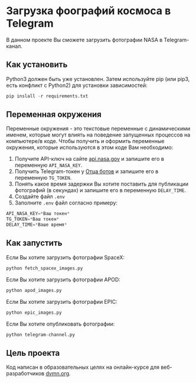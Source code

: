 # Загрузка фоографий космоса в Telegram
В данном проекте Вы сможете загрузить фотографии NASA в Telegram-канал.

## Как установить 
Python3 должен быть уже установлен. Затем используйте pip (или pip3, есть конфликт с Python2) для установки зависимостей:

```python
pip inslall -r requirements.txt
```

## Переменная окружения

Переменные окружения - это текстовые переменные с динамическими именем, которые могут влиять на поведение запущенных процессов на компьютере/в коде.
Чтобы получить и оформить переменные окружения, которые используются в этом коде Вам необходимо:
1. Получите API-ключ на сайте [api.nasa.gov](https://api.nasa.gov/) и запишите его в переменную `API_NASA_KEY`.
2. Получить Telegram-токен у [Отца ботов](https://t.me/BotFather) и запишите его в переменную `TG_TOKEN`.
3. Понять какое время задержки Вы хотите поставить для публикации фотографий (в секундах) и запишите его в переменную `DELAY_TIME`.
4. Создайте файл `.env`
5. Заполните `.env` файл согласно примеру:

```python
API_NASA_KEY=*Ваш токен*
TG_TOKEN=*Ваш токен*
DELAY_TIME=*Ваше время*
```

## Как запустить

Если Вы хотите загрузить фотографии SpaceX:

```python
python fetch_spacex_images.py
```

Если Вы хотите загрузить фотографии APOD:

```python
python apod_images.py
```

Если Вы хотите загрузить фотографии EPIC:

```python
python epic_images.py
```

Если Вы хотите опубликовать фотографии:

```python
python telegram-channel.py
```

## Цель проекта
Код написан в образовательных целях на онлайн-курсе для веб-разработчиков [dvmn.org](https://dvmn.org/).